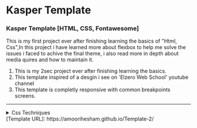 # Kasper Template
### Kasper Template [HTML, CSS, Fontawesome] 

This is my first project ever after finishing learning the basics of "Html, Css",In this project i have learned more about flexbox to help me solve the issues i faced to achive the final theme, i also read more in depth about media quires and how to maintain it.

1. This is my 2sec project ever after finishing learning the basics.
2. This template inspired of a desgin i see on 'Elzero Web School' youtube channel
3. This template is completly responsive with common breakpoints screens.

****


<details>

<summary>Css Techniques</summary>

### Css Techniques

* felxbox
* grid
* media query
* animation
* position
* psudo-elements

</details>
[Template URL]: https://amoorihesham.github.io/Template-2/
